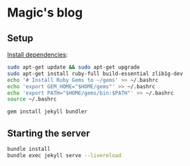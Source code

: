 # Magic's blog

## Setup

[Install dependencies](https://jekyllrb.com/docs/installation/ubuntu/):


```bash
sudo apt-get update && sudo apt-get upgrade
sudo apt-get install ruby-full build-essential zlib1g-dev
echo '# Install Ruby Gems to ~/gems' >> ~/.bashrc
echo 'export GEM_HOME="$HOME/gems"' >> ~/.bashrc
echo 'export PATH="$HOME/gems/bin:$PATH"' >> ~/.bashrc
source ~/.bashrc

gem install jekyll bundler
```

## Starting the server

```bash
bundle install
bundle exec jekyll serve --livereload
```